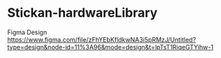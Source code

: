 # Stickan-hardwareLibrary


Figma Design
https://www.figma.com/file/zFhYEbKfldkwNA3i5pRMzJ/Untitled?type=design&node-id=11%3A96&mode=design&t=lpTsT1RiqeGTYihw-1
